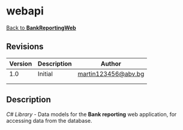 ﻿# webapi

[Back to **BankReportingWeb**](../README.md)

## Revisions

|Version   |Description                          |Author |
|----------|-------------------------------------|-------|
|1.0       |Initial                              |[martin123456@abv.bg](mailto:martin123456@abv.bg?subject=Bank%20Reporting)|
| | | |
| | | |

## Description

*C# Library* - Data models for the **Bank reporting** web application, for accessing data from the database.
